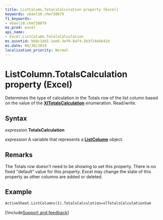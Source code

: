 ```yaml
---
title: ListColumn.TotalsCalculation property (Excel)
keywords: vbaxl10.chm738079
f1_keywords:
- vbaxl10.chm738079
ms.prod: excel
api_name:
- Excel.ListColumn.TotalsCalculation
ms.assetid: bb8c1dd1-1ee6-3ef8-8af4-2b3f24eb642d
ms.date: 04/30/2019
localization_priority: Normal
---
```



# ListColumn.TotalsCalculation property (Excel)

Determines the type of calculation in the Totals row of the list column based on the value of the **[XlTotalsCalculation](Excel.XlTotalsCalculation.md)** enumeration. Read/write.


## Syntax

_expression_.**TotalsCalculation**

_expression_ A variable that represents a **[ListColumn](Excel.ListColumn.md)** object.


## Remarks

The Totals row doesn't need to be showing to set this property. There is no fixed "default" value for this property. Excel may change the state of this property as other columns are added or deleted.


## Example

```vb
ActiveSheet.ListColumns(1).TotalsCalculation=xlTotalsCalculationSum
```



[!include[Support and feedback](~/includes/feedback-boilerplate.md)]